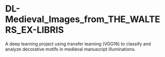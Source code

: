 # DL-Medieval_Images_from_THE_WALTERS_EX-LIBRIS
A deep learning project using transfer learning (VGG16) to classify and analyze decorative motifs in medieval manuscript illuminations.
